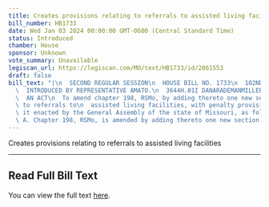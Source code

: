 ```yaml
---
title: Creates provisions relating to referrals to assisted living facilities
bill_number: HB1733
date: Wed Jan 03 2024 00:00:00 GMT-0600 (Central Standard Time)
status: Introduced
chamber: House
sponsor: Unknown
vote_summary: Unavailable
legiscan_url: https://legiscan.com/MO/text/HB1733/id/2861553
draft: false
bill_text: "|\n  SECOND REGULAR SESSION\n  HOUSE BILL NO. 1733\n  102ND GENERAL ASSEMBLY\n\
  \  INTRODUCED BY REPRESENTATIVE AMATO.\n  3644H.01I DANARADEMANMILLER,ChiefClerk\n\
  \  AN ACT\n  To amend chapter 198, RSMo, by adding thereto one new section relating\
  \ to referrals to\n  assisted living facilities, with penalty provisions.\n  Be\
  \ it enacted by the General Assembly of the state of Missouri, as follows:\n  Section\
  \ A. Chapter 198, RSMo, is amended by adding thereto one new section, to be"
---
```

Creates provisions relating to referrals to assisted living facilities

---

## Read Full Bill Text

You can view the full text [here](https://legiscan.com/MO/text/HB1733/id/2861553).
